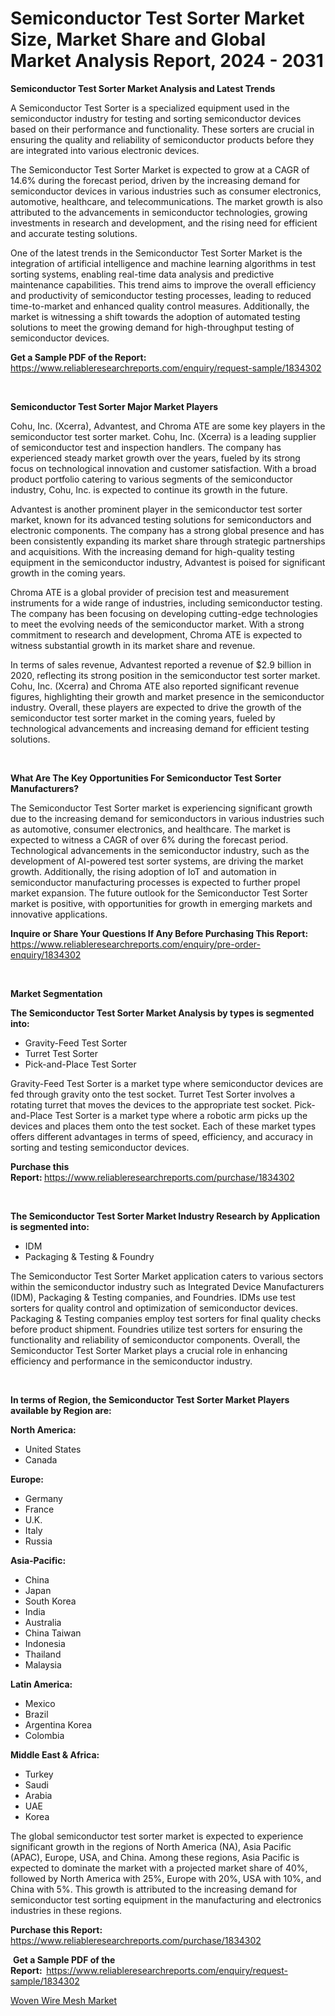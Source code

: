 <p><h1>Semiconductor Test Sorter Market Size, Market Share and Global Market Analysis Report, 2024 - 2031</h1></p><p><strong>Semiconductor Test Sorter Market Analysis and Latest Trends</strong></p>
<p><p>A Semiconductor Test Sorter is a specialized equipment used in the semiconductor industry for testing and sorting semiconductor devices based on their performance and functionality. These sorters are crucial in ensuring the quality and reliability of semiconductor products before they are integrated into various electronic devices.</p><p>The Semiconductor Test Sorter Market is expected to grow at a CAGR of 14.6% during the forecast period, driven by the increasing demand for semiconductor devices in various industries such as consumer electronics, automotive, healthcare, and telecommunications. The market growth is also attributed to the advancements in semiconductor technologies, growing investments in research and development, and the rising need for efficient and accurate testing solutions.</p><p>One of the latest trends in the Semiconductor Test Sorter Market is the integration of artificial intelligence and machine learning algorithms in test sorting systems, enabling real-time data analysis and predictive maintenance capabilities. This trend aims to improve the overall efficiency and productivity of semiconductor testing processes, leading to reduced time-to-market and enhanced quality control measures. Additionally, the market is witnessing a shift towards the adoption of automated testing solutions to meet the growing demand for high-throughput testing of semiconductor devices.</p></p>
<p><strong>Get a Sample PDF of the Report:&nbsp;</strong> <a href="https://www.reliableresearchreports.com/enquiry/request-sample/1834302">https://www.reliableresearchreports.com/enquiry/request-sample/1834302</a></p>
<p>&nbsp;</p>
<p><strong>Semiconductor Test Sorter Major Market Players</strong></p>
<p><p>Cohu, Inc. (Xcerra), Advantest, and Chroma ATE are some key players in the semiconductor test sorter market. Cohu, Inc. (Xcerra) is a leading supplier of semiconductor test and inspection handlers. The company has experienced steady market growth over the years, fueled by its strong focus on technological innovation and customer satisfaction. With a broad product portfolio catering to various segments of the semiconductor industry, Cohu, Inc. is expected to continue its growth in the future.</p><p>Advantest is another prominent player in the semiconductor test sorter market, known for its advanced testing solutions for semiconductors and electronic components. The company has a strong global presence and has been consistently expanding its market share through strategic partnerships and acquisitions. With the increasing demand for high-quality testing equipment in the semiconductor industry, Advantest is poised for significant growth in the coming years.</p><p>Chroma ATE is a global provider of precision test and measurement instruments for a wide range of industries, including semiconductor testing. The company has been focusing on developing cutting-edge technologies to meet the evolving needs of the semiconductor market. With a strong commitment to research and development, Chroma ATE is expected to witness substantial growth in its market share and revenue.</p><p>In terms of sales revenue, Advantest reported a revenue of $2.9 billion in 2020, reflecting its strong position in the semiconductor test sorter market. Cohu, Inc. (Xcerra) and Chroma ATE also reported significant revenue figures, highlighting their growth and market presence in the semiconductor industry. Overall, these players are expected to drive the growth of the semiconductor test sorter market in the coming years, fueled by technological advancements and increasing demand for efficient testing solutions.</p></p>
<p>&nbsp;</p>
<p><strong>What Are The Key Opportunities For Semiconductor Test Sorter Manufacturers?</strong></p>
<p><p>The Semiconductor Test Sorter market is experiencing significant growth due to the increasing demand for semiconductors in various industries such as automotive, consumer electronics, and healthcare. The market is expected to witness a CAGR of over 6% during the forecast period. Technological advancements in the semiconductor industry, such as the development of AI-powered test sorter systems, are driving the market growth. Additionally, the rising adoption of IoT and automation in semiconductor manufacturing processes is expected to further propel market expansion. The future outlook for the Semiconductor Test Sorter market is positive, with opportunities for growth in emerging markets and innovative applications.</p></p>
<p><strong>Inquire or Share Your Questions If Any Before Purchasing This Report:</strong> <a href="https://www.reliableresearchreports.com/enquiry/pre-order-enquiry/1834302">https://www.reliableresearchreports.com/enquiry/pre-order-enquiry/1834302</a></p>
<p>&nbsp;</p>
<p><strong>Market Segmentation</strong></p>
<p><strong>The Semiconductor Test Sorter Market Analysis by types is segmented into:</strong></p>
<p><ul><li>Gravity-Feed Test Sorter</li><li>Turret Test Sorter</li><li>Pick-and-Place Test Sorter</li></ul></p>
<p><p>Gravity-Feed Test Sorter is a market type where semiconductor devices are fed through gravity onto the test socket. Turret Test Sorter involves a rotating turret that moves the devices to the appropriate test socket. Pick-and-Place Test Sorter is a market type where a robotic arm picks up the devices and places them onto the test socket. Each of these market types offers different advantages in terms of speed, efficiency, and accuracy in sorting and testing semiconductor devices.</p></p>
<p><strong>Purchase this Report:&nbsp;</strong><a href="https://www.reliableresearchreports.com/purchase/1834302">https://www.reliableresearchreports.com/purchase/1834302</a></p>
<p>&nbsp;</p>
<p><strong>The Semiconductor Test Sorter Market Industry Research by Application is segmented into:</strong></p>
<p><ul><li>IDM</li><li>Packaging & Testing & Foundry</li></ul></p>
<p><p>The Semiconductor Test Sorter Market application caters to various sectors within the semiconductor industry such as Integrated Device Manufacturers (IDM), Packaging & Testing companies, and Foundries. IDMs use test sorters for quality control and optimization of semiconductor devices. Packaging & Testing companies employ test sorters for final quality checks before product shipment. Foundries utilize test sorters for ensuring the functionality and reliability of semiconductor components. Overall, the Semiconductor Test Sorter Market plays a crucial role in enhancing efficiency and performance in the semiconductor industry.</p></p>
<p>&nbsp;</p>
<p><strong>In terms of Region, the Semiconductor Test Sorter Market Players available by Region are:</strong></p>
<p>
    <p> <strong> North America: </strong>
        <ul>
            <li>United States</li>
            <li>Canada</li>
        </ul>
        </p> 
    <p> <strong> Europe: </strong>
        <ul>
            <li>Germany</li>
            <li>France</li>
            <li>U.K.</li>
            <li>Italy</li>
            <li>Russia</li>
        </ul>
        </p> 
    <p> <strong> Asia-Pacific: </strong>
        <ul>
            <li>China</li>
            <li>Japan</li>
            <li>South Korea</li>
            <li>India</li>
            <li>Australia</li>
            <li>China Taiwan</li>
            <li>Indonesia</li>
            <li>Thailand</li>
            <li>Malaysia</li>
        </ul>
        </p> 
    <p> <strong> Latin America: </strong>
        <ul>
            <li>Mexico</li>
            <li>Brazil</li>
            <li>Argentina Korea</li>
            <li>Colombia</li>
        </ul>
        </p> 
    <p> <strong> Middle East & Africa: </strong>
        <ul>
            <li>Turkey</li>
            <li>Saudi</li>
            <li>Arabia</li>
            <li>UAE</li>
            <li>Korea</li>
        </ul>
    </p>
    </p>
<p><p>The global semiconductor test sorter market is expected to experience significant growth in the regions of North America (NA), Asia Pacific (APAC), Europe, USA, and China. Among these regions, Asia Pacific is expected to dominate the market with a projected market share of 40%, followed by North America with 25%, Europe with 20%, USA with 10%, and China with 5%. This growth is attributed to the increasing demand for semiconductor test sorting equipment in the manufacturing and electronics industries in these regions.</p></p>
<p><strong>Purchase this Report: </strong><a href="https://www.reliableresearchreports.com/purchase/1834302">https://www.reliableresearchreports.com/purchase/1834302</a></p>
<p>&nbsp;<strong>Get a Sample PDF of the Report:&nbsp;&nbsp;</strong><a href="https://www.reliableresearchreports.com/enquiry/request-sample/1834302">https://www.reliableresearchreports.com/enquiry/request-sample/1834302</a></p>
<p><strong></strong></p>
<p><p><a href="https://cautious-neon-760.notion.site/Decoding-the-Woven-Wire-Mesh-Market-A-Deep-Dive-into-the-Latest-Market-Trends-Market-Segmentation--9a140945cf0e4111beb8e76f822c6f5b">Woven Wire Mesh Market</a></p></p>
